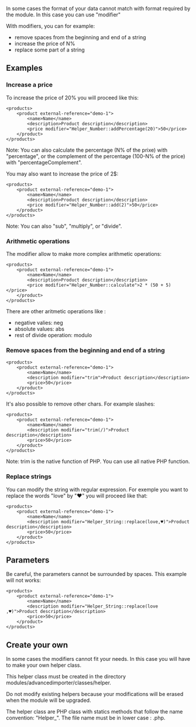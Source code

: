 In some cases the format of your data cannot match with format required by the module. In this case you can use "modifier"

With modifiers, you can for example:
 * remove spaces from the beginning and end of a string
 * increase the price of N%
 * replace some part of a string
 
## Examples

### Increase a price

To increase the price of 20% you will proceed like this:
```
<products>
    <product external-reference="demo-1">
        <name>Name</name>
        <description>Product description</description>
        <price modifier="Helper_Number::addPercentage(20)">50</price>
    </product>
</products>
```

Note: You can also calculate the percentage (N% of the prixe) with "percentage", or the complement of the percentage (100-N% of the price) with "percentageComplement".

You may also want to increase the price of 2$:
```
<products>
    <product external-reference="demo-1">
        <name>Name</name>
        <description>Product description</description>
        <price modifier="Helper_Number::add(2)">50</price>
    </product>
</products>
```

Note: You can also "sub", "multiply", or "divide".

### Arithmetic operations

The modifier allow to make more complex arithmetic operations:
```
<products>
    <product external-reference="demo-1">
        <name>Name</name>
        <description>Product description</description>
        <price modifier="Helper_Number::calculate">2 * (50 + 5)</price>
    </product>
</products>
```

There are other aritmetic operations like :
  * negative valies: neg
  * absolute values: abs
  * rest of divide operation: modulo

### Remove spaces from the beginning and end of a string

```
<products>
    <product external-reference="demo-1">
        <name>Name</name>
        <description modifier="trim">Product description</description>
        <price>50</price>
    </product>
</products>
```

It's also possible to remove other chars. For example slashes:

```
<products>
    <product external-reference="demo-1">
        <name>Name</name>
        <description modifier="trim(/)">Product description</description>
        <price>50</price>
    </product>
</products>
```
Note: trim is the native function of PHP. You can use all native PHP function.

### Replace strings

You can modify the string with regular expression.
For exemple you want to replace the words "love" by "♥" you will proceed like that:
```
<products>
    <product external-reference="demo-1">
        <name>Name</name>
        <description modifier="Helper_String::replace(love,♥)">Product description</description>
        <price>50</price>
    </product>
</products>
```

## Parameters

Be careful, the parameters cannot be surrounded by spaces. This example will not works:
```
<products>
    <product external-reference="demo-1">
        <name>Name</name>
        <description modifier="Helper_String::replace(love ,♥)">Product description</description>
        <price>50</price>
    </product>
</products>
```

## Create your own

In some cases the modifiers cannot fit your needs. In this case you will have to make your own helper class.

This helper class must be created in the directory modules/advancedimporter/classes/helper.

Do not modify existing helpers because your modifications will be erased when the module will be upgraded.

The helper class are PHP class with statics methods that follow the name convention: "Helper_<YourHelperNameInCamelCase>". The file name must be in lower case : <yourhelpernameinlowercase>.php.
